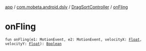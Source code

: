 [app](../../index.md) / [com.mobeta.android.dslv](../index.md) / [DragSortController](index.md) / [onFling](.)

# onFling

`fun onFling(e1: MotionEvent, e2: MotionEvent, velocityX: `[`Float`](https://kotlinlang.org/api/latest/jvm/stdlib/kotlin/-float/index.html)`, velocityY: `[`Float`](https://kotlinlang.org/api/latest/jvm/stdlib/kotlin/-float/index.html)`): `[`Boolean`](https://kotlinlang.org/api/latest/jvm/stdlib/kotlin/-boolean/index.html)